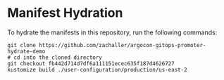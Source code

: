 # Manifest Hydration

To hydrate the manifests in this repository, run the following commands:

```shell
git clone https://github.com/zachaller/argocon-gitops-promoter-hydrate-demo
# cd into the cloned directory
git checkout fb442d714d7df6a111151ecec635f187d4626727
kustomize build ./user-configuration/production/us-east-2
```
